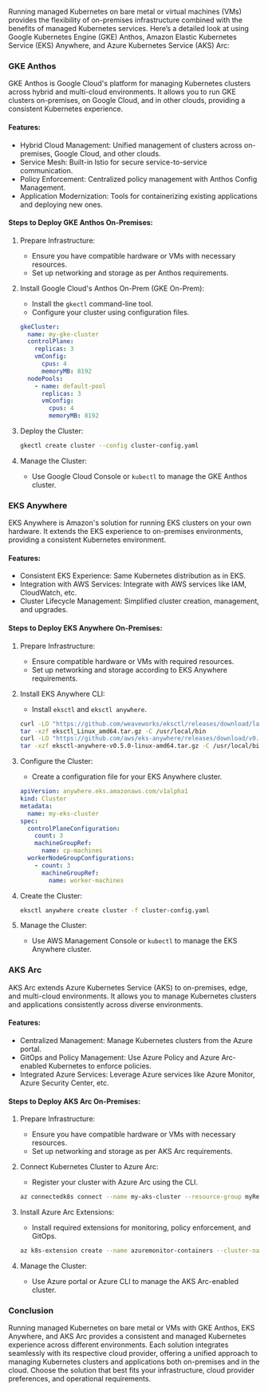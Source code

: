 Running managed Kubernetes on bare metal or virtual machines (VMs) provides the flexibility of on-premises infrastructure combined with the benefits of managed Kubernetes services. Here’s a detailed look at using Google Kubernetes Engine (GKE) Anthos, Amazon Elastic Kubernetes Service (EKS) Anywhere, and Azure Kubernetes Service (AKS) Arc:

### GKE Anthos

GKE Anthos is Google Cloud's platform for managing Kubernetes clusters across hybrid and multi-cloud environments. It allows you to run GKE clusters on-premises, on Google Cloud, and in other clouds, providing a consistent Kubernetes experience.

#### Features:
- Hybrid Cloud Management: Unified management of clusters across on-premises, Google Cloud, and other clouds.
- Service Mesh: Built-in Istio for secure service-to-service communication.
- Policy Enforcement: Centralized policy management with Anthos Config Management.
- Application Modernization: Tools for containerizing existing applications and deploying new ones.

#### Steps to Deploy GKE Anthos On-Premises:
1. Prepare Infrastructure:
   - Ensure you have compatible hardware or VMs with necessary resources.
   - Set up networking and storage as per Anthos requirements.

2. Install Google Cloud's Anthos On-Prem (GKE On-Prem):
   - Install the `gkectl` command-line tool.
   - Configure your cluster using configuration files.

   ```yaml
   gkeCluster:
     name: my-gke-cluster
     controlPlane:
       replicas: 3
       vmConfig:
         cpus: 4
         memoryMB: 8192
     nodePools:
       - name: default-pool
         replicas: 3
         vmConfig:
           cpus: 4
           memoryMB: 8192
   ```

3. Deploy the Cluster:
   ```bash
   gkectl create cluster --config cluster-config.yaml
   ```

4. Manage the Cluster:
   - Use Google Cloud Console or `kubectl` to manage the GKE Anthos cluster.

### EKS Anywhere

EKS Anywhere is Amazon's solution for running EKS clusters on your own hardware. It extends the EKS experience to on-premises environments, providing a consistent Kubernetes environment.

#### Features:
- Consistent EKS Experience: Same Kubernetes distribution as in EKS.
- Integration with AWS Services: Integrate with AWS services like IAM, CloudWatch, etc.
- Cluster Lifecycle Management: Simplified cluster creation, management, and upgrades.

#### Steps to Deploy EKS Anywhere On-Premises:
1. Prepare Infrastructure:
   - Ensure compatible hardware or VMs with required resources.
   - Set up networking and storage according to EKS Anywhere requirements.

2. Install EKS Anywhere CLI:
   - Install `eksctl` and `eksctl anywhere`.

   ```bash
   curl -LO "https://github.com/weaveworks/eksctl/releases/download/latest_release/eksctl_Linux_amd64.tar.gz"
   tar -xzf eksctl_Linux_amd64.tar.gz -C /usr/local/bin
   curl -LO "https://github.com/aws/eks-anywhere/releases/download/v0.5.0/eksctl-anywhere-v0.5.0-linux-amd64.tar.gz"
   tar -xzf eksctl-anywhere-v0.5.0-linux-amd64.tar.gz -C /usr/local/bin
   ```

3. Configure the Cluster:
   - Create a configuration file for your EKS Anywhere cluster.

   ```yaml
   apiVersion: anywhere.eks.amazonaws.com/v1alpha1
   kind: Cluster
   metadata:
     name: my-eks-cluster
   spec:
     controlPlaneConfiguration:
       count: 3
       machineGroupRef:
         name: cp-machines
     workerNodeGroupConfigurations:
       - count: 3
         machineGroupRef:
           name: worker-machines
   ```

4. Create the Cluster:
   ```bash
   eksctl anywhere create cluster -f cluster-config.yaml
   ```

5. Manage the Cluster:
   - Use AWS Management Console or `kubectl` to manage the EKS Anywhere cluster.

### AKS Arc

AKS Arc extends Azure Kubernetes Service (AKS) to on-premises, edge, and multi-cloud environments. It allows you to manage Kubernetes clusters and applications consistently across diverse environments.

#### Features:
- Centralized Management: Manage Kubernetes clusters from the Azure portal.
- GitOps and Policy Management: Use Azure Policy and Azure Arc-enabled Kubernetes to enforce policies.
- Integrated Azure Services: Leverage Azure services like Azure Monitor, Azure Security Center, etc.

#### Steps to Deploy AKS Arc On-Premises:
1. Prepare Infrastructure:
   - Ensure you have compatible hardware or VMs with necessary resources.
   - Set up networking and storage as per AKS Arc requirements.

2. Connect Kubernetes Cluster to Azure Arc:
   - Register your cluster with Azure Arc using the CLI.

   ```bash
   az connectedk8s connect --name my-aks-cluster --resource-group myResourceGroup
   ```

3. Install Azure Arc Extensions:
   - Install required extensions for monitoring, policy enforcement, and GitOps.

   ```bash
   az k8s-extension create --name azuremonitor-containers --cluster-name my-aks-cluster --resource-group myResourceGroup --cluster-type connectedClusters
   ```

4. Manage the Cluster:
   - Use Azure portal or Azure CLI to manage the AKS Arc-enabled cluster.

### Conclusion

Running managed Kubernetes on bare metal or VMs with GKE Anthos, EKS Anywhere, and AKS Arc provides a consistent and managed Kubernetes experience across different environments. Each solution integrates seamlessly with its respective cloud provider, offering a unified approach to managing Kubernetes clusters and applications both on-premises and in the cloud. Choose the solution that best fits your infrastructure, cloud provider preferences, and operational requirements.